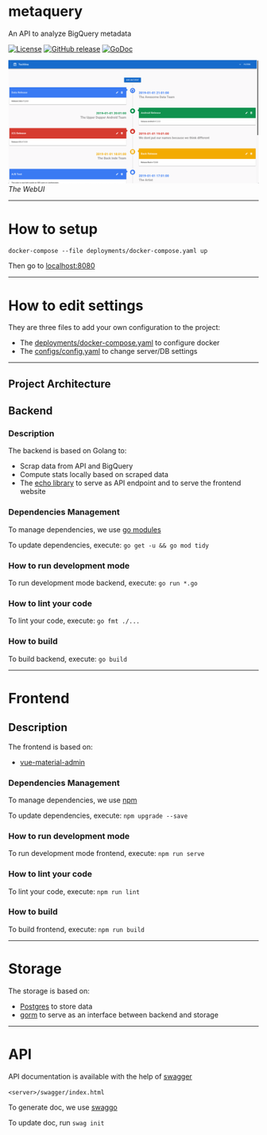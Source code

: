 # metaquery
An API to analyze BigQuery metadata

[![License](https://img.shields.io/badge/License-Apache%202.0-blue.svg)](https://opensource.org/licenses/Apache-2.0)
[![GitHub release](https://img.shields.io/github/release/pcorbel/metaquery.svg)](https://github.com/pcorbel/metaquery/releases)
[![GoDoc](https://godoc.org/github.com/pcorbel/metaquery?status.svg)](https://godoc.org/github.com/pcorbel/metaquery)

![screenshot_project](docs/screenshot.png)
*The WebUI*

--- 

# How to setup

```
docker-compose --file deployments/docker-compose.yaml up
```

Then go to [localhost:8080](http://localhost:8080)

---

# How to edit settings

They are three files to add your own configuration to the project:

* The [deployments/docker-compose.yaml](https://github.com/pcorbel/metaquery/blob/master/deployments/docker-compose.yaml) to configure docker
* The [configs/config.yaml](https://github.com/pcorbel/metaquery/blob/master/configs/config.yaml) to change server/DB settings

--- 

## Project Architecture

## Backend

### Description

The backend is based on Golang to:
* Scrap data from API and BigQuery 
* Compute stats locally based on scraped data
* The [echo library](https://github.com/labstack/echo) to serve as API endpoint and to serve the frontend website

### Dependencies Management

To manage dependencies, we use [go modules](https://github.com/golang/go/wiki/Modules)

To update dependencies, execute:
```go get -u && go mod tidy```

### How to run development mode

To run development mode backend, execute:
```go run *.go```

### How to lint your code

To lint your code, execute:
```go fmt ./...```

### How to build

To build backend, execute:
```go build```

---

# Frontend

## Description

The frontend is based on:
* [vue-material-admin](https://github.com/tookit/vue-material-admin)

### Dependencies Management

To manage dependencies, we use [npm](https://github.com/npm/cli)

To update dependencies, execute:
```npm upgrade --save```

### How to run development mode

To run development mode frontend, execute:
```npm run serve```

### How to lint your code

To lint your code, execute:
```npm run lint```

### How to build

To build frontend, execute:
```npm run build```

---

# Storage

The storage is based on:
* [Postgres](https://github.com/postgres/postgres) to store data
* [gorm](https://github.com/jinzhu/gorm) to serve as an interface between backend and storage
  
---

# API

API documentation is available with the help of [swagger](https://github.com/swagger-api/swagger-core)

`<server>/swagger/index.html`

To generate doc, we use [swaggo](https://github.com/swaggo/echo-swagger)

To update doc, run 
```swag init```

